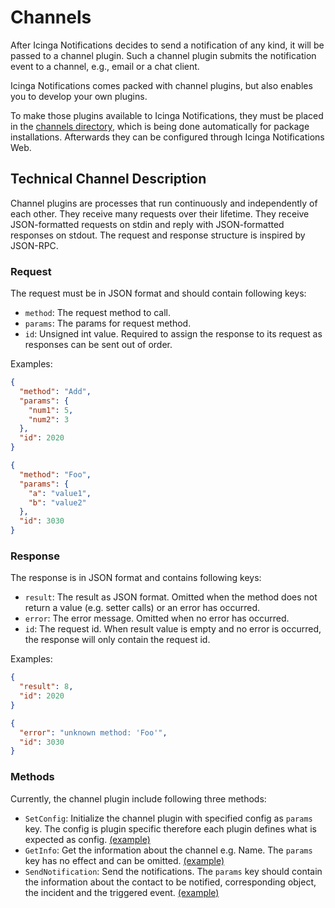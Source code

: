# Channels

After Icinga Notifications decides to send a notification of any kind, it will be passed to a channel plugin.
Such a channel plugin submits the notification event to a channel, e.g., email or a chat client.

Icinga Notifications comes packed with channel plugins, but also enables you to develop your own plugins.

To make those plugins available to Icinga Notifications, they must be placed in the
[channels directory](03-Configuration.md#channels-directory),
which is being done automatically for package installations.
Afterwards they can be configured through Icinga Notifications Web.

## Technical Channel Description

Channel plugins are processes that run continuously and independently of each other. They receive many requests over
their lifetime. They receive JSON-formatted requests on stdin and reply with JSON-formatted responses on stdout. The
request and response structure is inspired by JSON-RPC.

### Request

The request must be in JSON format and should contain following keys:

- `method`: The request method to call.
- `params`: The params for request method.
- `id`: Unsigned int value. Required to assign the response to its request as responses can be sent out of order.

Examples:

```json
{
  "method": "Add",
  "params": {
    "num1": 5,
    "num2": 3
  },
  "id": 2020
}
```

```json
{
  "method": "Foo",
  "params": {
    "a": "value1",
    "b": "value2"
  },
  "id": 3030
}
```

### Response

The response is in JSON format and contains following keys:

- `result`: The result as JSON format. Omitted when the method does not return a value (e.g. setter calls) or an error
  has occurred.
- `error`: The error message. Omitted when no error has occurred.
- `id`: The request id. When result value is empty and no error is occurred, the response will only contain the request
  id.

Examples:

```json
{
  "result": 8,
  "id": 2020
}
```

```json
{
  "error": "unknown method: 'Foo'",
  "id": 3030
}
```

### Methods

Currently, the channel plugin include following three methods:

- `SetConfig`: Initialize the channel plugin with specified config as `params` key. The config is plugin specific
  therefore each plugin defines what is expected as config.
  [(example)](../internal/channel/examples/set-config.json)
- `GetInfo`: Get the information about the channel e.g. Name. The `params` key has no effect and can be omitted.
  [(example)](../internal/channel/examples/get-info.json)
- `SendNotification`: Send the notifications. The `params` key should contain the information about the contact to be
  notified, corresponding object, the incident and the triggered event.
  [(example)](../internal/channel/examples/send-notification.json)
